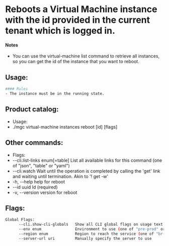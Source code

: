 # Reboots a Virtual Machine instance with the id provided in the current tenant which is logged in.
#### Notes
- You can use the virtual-machine list command to retrieve all instances, so you can get the id
of the instance that you want to reboot.

## Usage:
```bash
#### Rules
- The instance must be in the running state.
```

## Product catalog:
- Usage:
- ./mgc virtual-machine instances reboot [id] [flags]

## Other commands:
- Flags:
- --cli.list-links enum[=table]   List all available links for this command (one of "json", "table" or "yaml")
- --cli.watch                     Wait until the operation is completed by calling the 'get' link and waiting until termination. Akin to '! get -w'
- -h, --help                          help for reboot
- --id uuid                       Id (required)
- -v, --version                       version for reboot

## Flags:
```bash
Global Flags:
      --cli.show-cli-globals   Show all CLI global flags on usage text
      --env enum               Environment to use (one of "pre-prod" or "prod") (default "prod")
      --region enum            Region to reach the service (one of "br-mgl1", "br-ne1" or "br-se1") (default "br-ne1")
      --server-url uri         Manually specify the server to use
```


